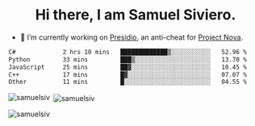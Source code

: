 <h1 align="center">Hi there, I am Samuel Siviero.</h1>

- 🔭 I’m currently working on [Presidio](https://presidio.ac), an anti-cheat for [Project Nova](https://discord.gg/novafn).

<!--START_SECTION:waka-->

```txt
C#             2 hrs 10 mins   █████████████▒░░░░░░░░░░░   52.96 %
Python         33 mins         ███▒░░░░░░░░░░░░░░░░░░░░░   13.70 %
JavaScript     25 mins         ██▓░░░░░░░░░░░░░░░░░░░░░░   10.45 %
C++            17 mins         █▓░░░░░░░░░░░░░░░░░░░░░░░   07.07 %
Other          11 mins         █░░░░░░░░░░░░░░░░░░░░░░░░   04.55 %
```

<!--END_SECTION:waka-->

<p><img align="left" src="https://github-readme-stats.vercel.app/api/top-langs?username=samuelsiv&show_icons=true&locale=en&layout=compact&theme=radical" alt="samuelsiv" /></p>

<p>&nbsp;<img align="center" src="https://github-readme-stats.vercel.app/api?username=samuelsiv&show_icons=true&locale=en&theme=radical" alt="samuelsiv" /></p>
<p align="left"> <img src="https://komarev.com/ghpvc/?username=samuelsiv&label=Profile%20views&color=0e75b6&style=flat" alt="samuelsiv" /> </p>
